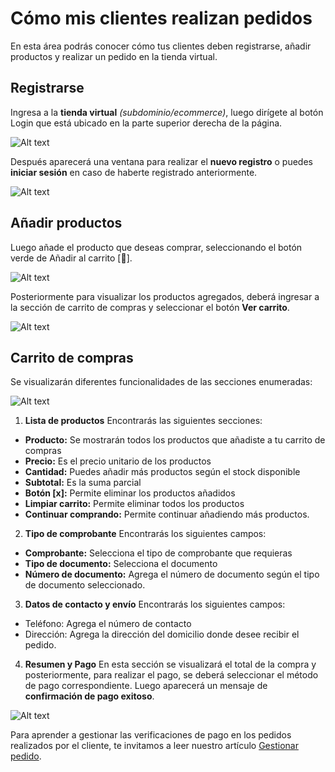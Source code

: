 # Cómo mis clientes realizan pedidos

En esta área podrás conocer cómo tus clientes deben registrarse, añadir productos y realizar un pedido en la tienda virtual.

## Registrarse

Ingresa a la **tienda virtual** *(subdominio/ecommerce)*, luego dirígete al botón Login que está ubicado en la parte superior derecha de la página.

![Alt text](img/1_realizarpedidos.jpg)

Después aparecerá una ventana para realizar el **nuevo registro** o puedes **iniciar sesión** en caso de haberte registrado anteriormente.

![Alt text](img/2_realizarpedidos.jpg)

## Añadir productos

Luego añade el producto que deseas comprar, seleccionando el botón verde de Añadir al carrito [🛒].

![Alt text](img/2_realizarpedidos.jpg)

Posteriormente para visualizar los productos agregados, deberá ingresar a la sección de carrito de compras y seleccionar el botón **Ver carrito**.

![Alt text](img/4_realizarpedidos.jpg)

## Carrito de compras

Se visualizarán diferentes funcionalidades de las secciones enumeradas:

![Alt text](img/8_realizarpedidos.jpg)

1. **Lista de productos**
Encontrarás las siguientes secciones:

- **Producto:** Se mostrarán todos los productos que añadiste a tu carrito de compras
- **Precio:** Es el precio unitario de los productos
- **Cantidad:** Puedes añadir más productos según el stock disponible
- **Subtotal:** Es la suma parcial
- **Botón [x]:** Permite eliminar los productos añadidos
- **Limpiar carrito:** Permite eliminar todos los productos
- **Continuar comprando:** Permite continuar añadiendo más productos.

2. **Tipo de comprobante**
Encontrarás los siguientes campos:

* **Comprobante:** Selecciona el tipo de comprobante que requieras
* **Tipo de documento:** Selecciona el documento
* **Número de documento:** Agrega el número de documento según el tipo de documento seleccionado.

3. **Datos de contacto y envío**
Encontrarás los siguientes campos:

- Teléfono: Agrega el número de contacto
- Dirección: Agrega la dirección del domicilio donde desee recibir el pedido.

4. **Resumen y Pago**
En esta sección se visualizará el total de la compra y posteriormente,  para realizar el pago, se deberá seleccionar el método de pago correspondiente. Luego aparecerá un mensaje de **confirmación de pago exitoso**.

![Alt text](img/9_realizarpedidos.jpg)

Para aprender a gestionar las verificaciones de pago en los pedidos realizados por el cliente, te invitamos a leer nuestro artículo [Gestionar pedido](#).
